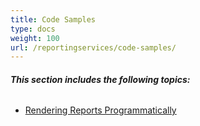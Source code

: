 ```yaml
---
title: Code Samples
type: docs
weight: 100
url: /reportingservices/code-samples/
---
```


###### **This section includes the following topics:** 
- [Rendering Reports Programmatically](/words/reportingservices/rendering-reports-programmatically/)

